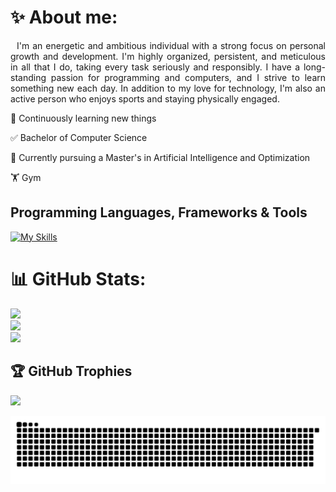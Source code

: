 # ✨ About me:
<div>
  <p align="justify">&nbsp;&nbsp;I'm an energetic and ambitious individual with a strong focus on personal growth and development. I'm highly organized, persistent, and meticulous in all that I do, taking every task seriously and responsibly. I have a long-standing passion for programming and computers, and I strive to learn something new each day. In addition to my love for technology, I'm also an active person who enjoys sports and staying physically engaged.</p>
</div>

<div>
  <p>💭 Continuously learning new things</p>
  <p>✅ Bachelor of Computer Science</p>
  <p>🌇 Currently pursuing a Master's in Artificial Intelligence and Optimization</p>
  <p>🏋️ Gym</p>
</div>

##  Programming Languages, Frameworks & Tools
[![My Skills](https://skillicons.dev/icons?i=cs,dotnet,java,spring,angular,react,js,ts,html,css,tailwind,py,c,cpp,docker,idea,vscode,visualstudio,postgres,mysql,mongodb,git,github,postman,opencv)](https://skillicons.dev)

# 📊 GitHub Stats:
![](https://github-readme-stats.vercel.app/api?username=GeorgeDenis&theme=onedark&hide_border=false&include_all_commits=true&count_private=true)<br/>
![](https://github-readme-streak-stats.herokuapp.com/?user=GeorgeDenis&theme=onedark&hide_border=false)<br/>
![](https://github-readme-stats.vercel.app/api/top-langs/?username=GeorgeDenis&theme=onedark&hide_border=false&include_all_commits=true&count_private=true&layout=compact)

## 🏆 GitHub Trophies
![](https://github-profile-trophy.vercel.app/?username=GeorgeDenis&theme=radical&no-frame=false&no-bg=true&margin-w=4)

<picture>
  <source media="(prefers-color-scheme: dark)" srcset="https://raw.githubusercontent.com/GeorgeDenis/GeorgeDenis/output/github-snake-dark.svg" />
  <source media="(prefers-color-scheme: light)" srcset="https://raw.githubusercontent.com/GeorgeDenis/GeorgeDenis/output/github-snake.svg" />
  <img alt="github-snake" src="https://raw.githubusercontent.com/GeorgeDenis/GeorgeDenis/output/github-snake.svg" />
</picture>

